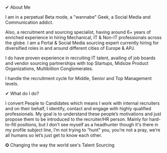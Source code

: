 ✔ About Me

I am in a perpetual Beta mode, a "wannabe" Geek, a Social Media and Communication addict.

Also, a recruitment and sourcing specialist, having around 6+ years of enriched experience in hiring Mechanical, IT & Non-IT professionals across the globe. I am a Portal & Social Media sourcing expert currently hiring for diversified roles in and around different cities of Europe & APJ.

I do have proven experience in recruiting IT talent, availing of job boards and vendor sourcing partnerships with top Startups, Midsize Product Organizations, Multibillion Conglomerates.

I handle the recruitment cycle for Middle, Senior and Top Management levels.

✔ What do I do?

I convert People to Candidates which means I work with internal recruiters and on their behalf, I identify, contact and engage with highly qualified professionals. My goal is to understand these people’s motivations and just propose them to be introduced to the recruiter/HR person. Mainly for hard-to-fill positions, but I don’t see myself as a headhunter though it's there in my profile subject line, I’m not trying to “hunt” you, you’re not a pray, we’re all humans so let’s just get to know each other.

✪ Changing the way the world see's Talent Sourcing 
